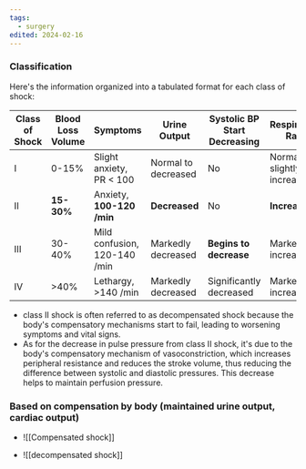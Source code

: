 ```yaml
---
tags:
  - surgery
edited: 2024-02-16
---
```

### Classification 
Here's the information organized into a tabulated format for each class of shock:

| Class of Shock | Blood Loss Volume | Symptoms                     | Urine Output        | Systolic BP Start Decreasing | Respiratory Rate             | Base Deficit |
| -------------- | ----------------- | ---------------------------- | ------------------- | ---------------------------- | ---------------------------- | ------------ |
| I              | 0-15%             | Slight anxiety, PR < 100     | Normal to decreased | No                           | Normal to slightly increased | 0-2          |
| II             | **15-30%**        | Anxiety, **100-120 /min**    | **Decreased**       | No                           | **Increased**                | 2-6          |
| III            | 30-40%            | Mild confusion, 120-140 /min | Markedly decreased  | **Begins to decrease**       | Markedly increased           | 6-10         |
| IV             | >40%              | Lethargy, >140 /min          | Markedly decreased  | Significantly decreased      | Markedly increased           | >10          |

- class II shock is often referred to as decompensated shock because the body's compensatory mechanisms start to fail, leading to worsening symptoms and vital signs. 
- As for the decrease in pulse pressure from class II shock, it's due to the body's compensatory mechanism of vasoconstriction, which increases peripheral resistance and reduces the stroke volume, thus reducing the difference between systolic and diastolic pressures. This decrease helps to maintain perfusion pressure.

### Based on compensation by body (maintained urine output, cardiac output)
- ![[Compensated shock]] 
 
- ![[decompensated shock]] 

